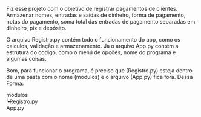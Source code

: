 Fiz esse projeto com o objetivo de registrar pagamentos de clientes.
Armazenar nomes, entradas e saídas de dinheiro, forma de pagamento, notas do pagamento, soma total das entradas de pagamento separadas em dinheiro, pix e depósito.
  
O arquivo Registro.py contém todo o funcionamento do app, como os calculos, validação e armazenamento.
Ja o arquivo App.py contém a estrutura do codigo, como o menú de opções, nome do programa e algumas coisas.

Bom, para funcionar o programa, é preciso que (Registro.py) esteja dentro de uma pasta com o nome (modulos) e o arquivo (App.py) fica fora.
Dessa Forma:

modulos<br>
  ┕Registro.py<br>
App.py   


